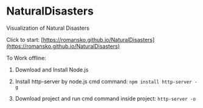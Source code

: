 # NaturalDisasters
Visualization of Natural Disasters

Click to start:
[https://romansko.github.io/NaturalDisasters](https://romansko.github.io/NaturalDisasters)

To Work offline:

1. Download and Install Node.js

2. Install http-server by node.js cmd command: 
    `npm install http-server -g`
    
3. Download project and run cmd command inside project:
    `http-server -o`
